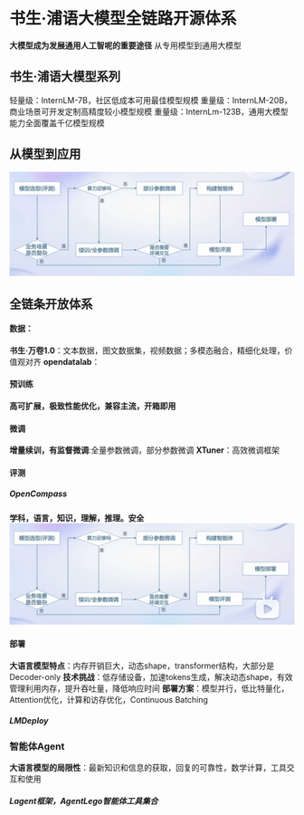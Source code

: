 # 书生·浦语大模型全链路开源体系
**大模型成为发展通用人工智呢的重要途径**
从专用模型到通用大模型
## 书生·浦语大模型系列
轻量级：InternLM-7B，社区低成本可用最佳模型规模
重量级：InternLM-20B，商业场景可开发定制高精度较小模型规模
重量级：InternLm-123B，通用大模型能力全面覆盖千亿模型规模
## 从模型到应用
![流程图](image/1.jpg "流程图标题")
## 全链条开放体系
#### 数据：
**书生·万卷1.0**：文本数据，图文数据集，视频数据；多模态融合，精细化处理，价值观对齐
**opendatalab**：
#### 预训练
**高可扩展，极致性能优化，兼容主流，开箱即用**
#### 微调
**增量续训，有监督微调**:全量参数微调，部分参数微调
**XTuner**：高效微调框架
#### 评测
##### OpenCompass
**学科，语言，知识，理解，推理。安全**
![流程图](image/2.jpg "流程图标题")
#### 部署
**大语言模型特点**：内存开销巨大，动态shape，transformer结构，大部分是Decoder-only
**技术挑战**：低存储设备，加速tokens生成，解决动态shape，有效管理利用内存，提升吞吐量，降低响应时间
**部署方案**：模型并行，低比特量化，Attention优化，计算和访存优化，Continuous Batching
##### LMDeploy
### 智能体Agent
**大语言模型的局限性**：最新知识和信息的获取，回复的可靠性，数学计算，工具交互和使用
##### Lagent框架，AgentLego智能体工具集合